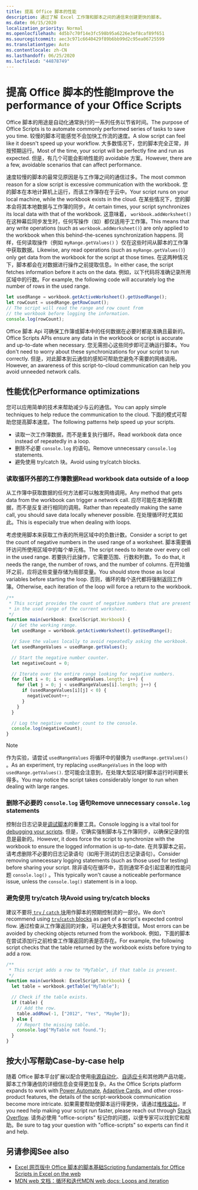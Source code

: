 ```yaml
---
title: 提高 Office 脚本的性能
description: 通过了解 Excel 工作簿和脚本之间的通信来创建更快的脚本。
ms.date: 06/15/2020
localization_priority: Normal
ms.openlocfilehash: 4d5b7c70f14e3fc598b95a6226e3ef8caf89f651
ms.sourcegitcommit: aec3c971c6640429f89b6bb99d2c95ea06725599
ms.translationtype: Auto
ms.contentlocale: zh-CN
ms.lasthandoff: 06/25/2020
ms.locfileid: "44878749"
---
```

# <a name="improve-the-performance-of-your-office-scripts"></a><span data-ttu-id="b0d06-103">提高 Office 脚本的性能</span><span class="sxs-lookup"><span data-stu-id="b0d06-103">Improve the performance of your Office Scripts</span></span>

<span data-ttu-id="b0d06-104">Office 脚本的用途是自动化通常执行的一系列任务以节省时间。</span><span class="sxs-lookup"><span data-stu-id="b0d06-104">The purpose of Office Scripts is to automate commonly performed series of tasks to save you time.</span></span> <span data-ttu-id="b0d06-105">较慢的脚本可能感觉不会加快工作流的速度。</span><span class="sxs-lookup"><span data-stu-id="b0d06-105">A slow script can feel like it doesn't speed up your workflow.</span></span> <span data-ttu-id="b0d06-106">大多数情况下，您的脚本完全正常，并按预期运行。</span><span class="sxs-lookup"><span data-stu-id="b0d06-106">Most of the time, your script will be perfectly fine and run as expected.</span></span> <span data-ttu-id="b0d06-107">但是，有几个可能会影响性能的 avoidable 方案。</span><span class="sxs-lookup"><span data-stu-id="b0d06-107">However, there are a few, avoidable scenarios that can affect performance.</span></span>

<span data-ttu-id="b0d06-108">速度较慢的脚本的最常见原因是与工作簿之间的通信过多。</span><span class="sxs-lookup"><span data-stu-id="b0d06-108">The most common reason for a slow script is excessive communication with the workbook.</span></span> <span data-ttu-id="b0d06-109">您的脚本在本地计算机上运行，而该工作簿存在于云中。</span><span class="sxs-lookup"><span data-stu-id="b0d06-109">Your script runs on your local machine, while the workbook exists in the cloud.</span></span> <span data-ttu-id="b0d06-110">在某些情况下，您的脚本会将其本地数据与工作簿的同步。</span><span class="sxs-lookup"><span data-stu-id="b0d06-110">At certain times, your script synchronizes its local data with that of the workbook.</span></span> <span data-ttu-id="b0d06-111">这意味着， `workbook.addWorksheet()` 在这种幕后同步发生时，任何写操作（如）都仅适用于工作簿。</span><span class="sxs-lookup"><span data-stu-id="b0d06-111">This means that any write operations (such as `workbook.addWorksheet()`) are only applied to the workbook when this behind-the-scenes synchronization happens.</span></span> <span data-ttu-id="b0d06-112">同样，任何读取操作（例如 `myRange.getValues()` ）仅在这些时间从脚本的工作簿中获取数据。</span><span class="sxs-lookup"><span data-stu-id="b0d06-112">Likewise, any read operations (such as `myRange.getValues()`) only get data from the workbook for the script at those times.</span></span> <span data-ttu-id="b0d06-113">在这两种情况下，脚本都会在对数据进行操作之前提取信息。</span><span class="sxs-lookup"><span data-stu-id="b0d06-113">In either case, the script fetches information before it acts on the data.</span></span> <span data-ttu-id="b0d06-114">例如，以下代码将准确记录所用区域中的行数。</span><span class="sxs-lookup"><span data-stu-id="b0d06-114">For example, the following code will accurately log the number of rows in the used range.</span></span>

```TypeScript
let usedRange = workbook.getActiveWorksheet().getUsedRange();
let rowCount = usedRange.getRowCount();
// The script will read the range and row count from
// the workbook before logging the information.
console.log(rowCount);
```

<span data-ttu-id="b0d06-115">Office 脚本 Api 可确保工作簿或脚本中的任何数据在必要时都是准确且最新的。</span><span class="sxs-lookup"><span data-stu-id="b0d06-115">Office Scripts APIs ensure any data in the workbook or script is accurate and up-to-date when necessary.</span></span> <span data-ttu-id="b0d06-116">您无需担心这些同步即可正确运行脚本。</span><span class="sxs-lookup"><span data-stu-id="b0d06-116">You don't need to worry about these synchronizations for your script to run correctly.</span></span> <span data-ttu-id="b0d06-117">但是，对此脚本到云通信的感知可帮助您避免不需要的网络调用。</span><span class="sxs-lookup"><span data-stu-id="b0d06-117">However, an awareness of this script-to-cloud communication can help you avoid unneeded network calls.</span></span>

## <a name="performance-optimizations"></a><span data-ttu-id="b0d06-118">性能优化</span><span class="sxs-lookup"><span data-stu-id="b0d06-118">Performance optimizations</span></span>

<span data-ttu-id="b0d06-119">您可以应用简单的技术来帮助减少与云的通信。</span><span class="sxs-lookup"><span data-stu-id="b0d06-119">You can apply simple techniques to help reduce the communication to the cloud.</span></span> <span data-ttu-id="b0d06-120">下面的模式可帮助您提高脚本速度。</span><span class="sxs-lookup"><span data-stu-id="b0d06-120">The following patterns help speed up your scripts.</span></span>

- <span data-ttu-id="b0d06-121">读取一次工作簿数据，而不是重复执行循环。</span><span class="sxs-lookup"><span data-stu-id="b0d06-121">Read workbook data once instead of repeatedly in a loop.</span></span>
- <span data-ttu-id="b0d06-122">删除不必要 `console.log` 的语句。</span><span class="sxs-lookup"><span data-stu-id="b0d06-122">Remove unnecessary `console.log` statements.</span></span>
- <span data-ttu-id="b0d06-123">避免使用 try/catch 块。</span><span class="sxs-lookup"><span data-stu-id="b0d06-123">Avoid using try/catch blocks.</span></span>

### <a name="read-workbook-data-outside-of-a-loop"></a><span data-ttu-id="b0d06-124">读取循环外部的工作簿数据</span><span class="sxs-lookup"><span data-stu-id="b0d06-124">Read workbook data outside of a loop</span></span>

<span data-ttu-id="b0d06-125">从工作簿中获取数据的任何方法都可以触发网络调用。</span><span class="sxs-lookup"><span data-stu-id="b0d06-125">Any method that gets data from the workbook can trigger a network call.</span></span> <span data-ttu-id="b0d06-126">应尽可能在本地保存数据，而不是反复进行相同的调用。</span><span class="sxs-lookup"><span data-stu-id="b0d06-126">Rather than repeatedly making the same call, you should save data locally whenever possible.</span></span> <span data-ttu-id="b0d06-127">在处理循环时尤其如此。</span><span class="sxs-lookup"><span data-stu-id="b0d06-127">This is especially true when dealing with loops.</span></span>

<span data-ttu-id="b0d06-128">考虑使用脚本来获取工作表的所用区域中的负数计数。</span><span class="sxs-lookup"><span data-stu-id="b0d06-128">Consider a script to get the count of negative numbers in the used range of a worksheet.</span></span> <span data-ttu-id="b0d06-129">脚本需要循环访问所使用区域中的每个单元格。</span><span class="sxs-lookup"><span data-stu-id="b0d06-129">The script needs to iterate over every cell in the used range.</span></span> <span data-ttu-id="b0d06-130">若要执行此操作，它需要范围、行数和列数。</span><span class="sxs-lookup"><span data-stu-id="b0d06-130">To do that, it needs the range, the number of rows, and the number of columns.</span></span> <span data-ttu-id="b0d06-131">在开始循环之前，应将这些变量存储为局部变量。</span><span class="sxs-lookup"><span data-stu-id="b0d06-131">You should store those as local variables before starting the loop.</span></span> <span data-ttu-id="b0d06-132">否则，循环的每个迭代都将强制返回工作簿。</span><span class="sxs-lookup"><span data-stu-id="b0d06-132">Otherwise, each iteration of the loop will force a return to the workbook.</span></span>

```TypeScript
/**
 * This script provides the count of negative numbers that are present
 * in the used range of the current worksheet.
 */
function main(workbook: ExcelScript.Workbook) {
  // Get the working range.
  let usedRange = workbook.getActiveWorksheet().getUsedRange();

  // Save the values locally to avoid repeatedly asking the workbook.
  let usedRangeValues = usedRange.getValues();

  // Start the negative number counter.
  let negativeCount = 0;

  // Iterate over the entire range looking for negative numbers.
  for (let i = 0; i < usedRangeValues.length; i++) {
    for (let j = 0; j < usedRangeValues[i].length; j++) {
      if (usedRangeValues[i][j] < 0) {
        negativeCount++;
      }
    }
  }

  // Log the negative number count to the console.
  console.log(negativeCount);
}
```

> [!NOTE]
> <span data-ttu-id="b0d06-133">作为实验，请尝试 `usedRangeValues` 将循环中的替换为 `usedRange.getValues()` 。</span><span class="sxs-lookup"><span data-stu-id="b0d06-133">As an experiment, try replacing `usedRangeValues` in the loop with `usedRange.getValues()`.</span></span> <span data-ttu-id="b0d06-134">您可能会注意到，在处理大型区域时脚本运行时间要长得多。</span><span class="sxs-lookup"><span data-stu-id="b0d06-134">You may notice the script takes considerably longer to run when dealing with large ranges.</span></span>

### <a name="remove-unnecessary-consolelog-statements"></a><span data-ttu-id="b0d06-135">删除不必要的 `console.log` 语句</span><span class="sxs-lookup"><span data-stu-id="b0d06-135">Remove unnecessary `console.log` statements</span></span>

<span data-ttu-id="b0d06-136">控制台日志记录是[调试脚本](../testing/troubleshooting.md)的重要工具。</span><span class="sxs-lookup"><span data-stu-id="b0d06-136">Console logging is a vital tool for [debugging your scripts](../testing/troubleshooting.md).</span></span> <span data-ttu-id="b0d06-137">但是，它确实强制脚本与工作簿同步，以确保记录的信息是最新的。</span><span class="sxs-lookup"><span data-stu-id="b0d06-137">However, it does force the script to synchronize with the workbook to ensure the logged information is up-to-date.</span></span> <span data-ttu-id="b0d06-138">在共享脚本之前，请考虑删除不必要的日志记录语句（如用于测试的日志记录语句）。</span><span class="sxs-lookup"><span data-stu-id="b0d06-138">Consider removing unnecessary logging statements (such as those used for testing) before sharing your script.</span></span> <span data-ttu-id="b0d06-139">除非语句在循环中，否则通常不会引起显著的性能问题 `console.log()` 。</span><span class="sxs-lookup"><span data-stu-id="b0d06-139">This typically won't cause a noticeable performance issue, unless the `console.log()` statement is in a loop.</span></span>

### <a name="avoid-using-trycatch-blocks"></a><span data-ttu-id="b0d06-140">避免使用 try/catch 块</span><span class="sxs-lookup"><span data-stu-id="b0d06-140">Avoid using try/catch blocks</span></span>

<span data-ttu-id="b0d06-141">建议不要将[ `try` / `catch` 块](https://developer.mozilla.org/docs/Web/JavaScript/Reference/Statements/try...catch)用作脚本的预期控制流的一部分。</span><span class="sxs-lookup"><span data-stu-id="b0d06-141">We don't recommend using [`try`/`catch` blocks](https://developer.mozilla.org/docs/Web/JavaScript/Reference/Statements/try...catch) as part of a script's expected control flow.</span></span> <span data-ttu-id="b0d06-142">通过检查从工作簿返回的对象，可以避免大多数错误。</span><span class="sxs-lookup"><span data-stu-id="b0d06-142">Most errors can be avoided by checking objects returned from the workbook.</span></span> <span data-ttu-id="b0d06-143">例如，下面的脚本在尝试添加行之前检查工作簿返回的表是否存在。</span><span class="sxs-lookup"><span data-stu-id="b0d06-143">For example, the following script checks that the table returned by the workbook exists before trying to add a row.</span></span>

```TypeScript
/**
 * This script adds a row to "MyTable", if that table is present.
 */
function main(workbook: ExcelScript.Workbook) {
  let table = workbook.getTable("MyTable");

  // Check if the table exists.
  if (table) {
    // Add the row.
    table.addRow(-1, ["2012", "Yes", "Maybe"]);
  } else {
    // Report the missing table.
    console.log("MyTable not found.");
  }
}
```

## <a name="case-by-case-help"></a><span data-ttu-id="b0d06-144">按大小写帮助</span><span class="sxs-lookup"><span data-stu-id="b0d06-144">Case-by-case help</span></span>

<span data-ttu-id="b0d06-145">随着 Office 脚本平台扩展以配合使用[电源自动化](https://flow.microsoft.com/)、[自适应卡](https://docs.microsoft.com/adaptive-cards)和其他跨产品功能，脚本工作簿通信的详细信息会变得更加复杂。</span><span class="sxs-lookup"><span data-stu-id="b0d06-145">As the Office Scripts platform expands to work with [Power Automate](https://flow.microsoft.com/), [Adaptive Cards](https://docs.microsoft.com/adaptive-cards), and other cross-product features, the details of the script-workbook communication become more intricate.</span></span> <span data-ttu-id="b0d06-146">如果需要帮助使脚本运行得更快，请通过[堆栈溢出](https://stackoverflow.com/questions/tagged/office-scripts)。</span><span class="sxs-lookup"><span data-stu-id="b0d06-146">If you need help making your script run faster, please reach out through [Stack Overflow](https://stackoverflow.com/questions/tagged/office-scripts).</span></span> <span data-ttu-id="b0d06-147">请务必使用 "office-scripts" 标记你的问题，以便专家可以找到它和帮助。</span><span class="sxs-lookup"><span data-stu-id="b0d06-147">Be sure to tag your question with "office-scripts" so experts can find it and help.</span></span>

## <a name="see-also"></a><span data-ttu-id="b0d06-148">另请参阅</span><span class="sxs-lookup"><span data-stu-id="b0d06-148">See also</span></span>

- [<span data-ttu-id="b0d06-149">Excel 网页版中 Office 脚本的脚本基础</span><span class="sxs-lookup"><span data-stu-id="b0d06-149">Scripting fundamentals for Office Scripts in Excel on the web</span></span>](scripting-fundamentals.md)
- [<span data-ttu-id="b0d06-150">MDN web 文档：循环和迭代</span><span class="sxs-lookup"><span data-stu-id="b0d06-150">MDN web docs: Loops and iteration</span></span>](https://developer.mozilla.org/docs/Web/JavaScript/Guide/Loops_and_iteration)
